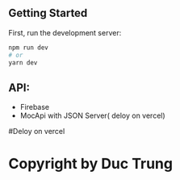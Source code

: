 ## Getting Started

First, run the development server:

```bash
npm run dev
# or
yarn dev
```
## API: 
* Firebase 
* MocApi with JSON Server( deloy on vercel)

#Deloy on vercel
# Copyright by Duc Trung
